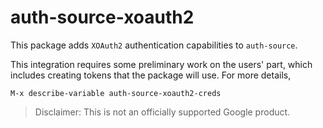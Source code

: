 # auth-source-xoauth2

This package adds `XOAuth2` authentication capabilities to `auth-source`.

This integration requires some preliminary work on the users' part, which
includes creating tokens that the package will use. For more details,

```
M-x describe-variable auth-source-xoauth2-creds
```

> Disclaimer: This is not an officially supported Google product.

